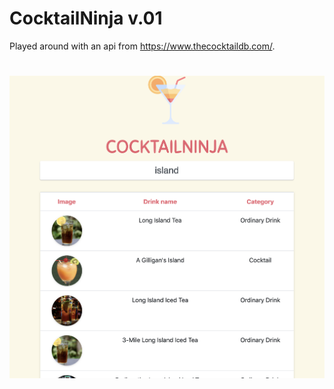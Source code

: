 # CocktailNinja v.01
Played around with an api from https://www.thecocktaildb.com/.
#
![searchcocktail](searchcocktail.png)
